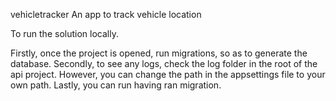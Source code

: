﻿vehicletracker
An app to track vehicle location

To run the solution locally.

Firstly, once the project is opened, run migrations, so as to generate the database. 
Secondly, to see any logs, check the log folder in the root of the api project. However, you can change the path in the appsettings file to your own path. 
Lastly, you can run having ran migration.